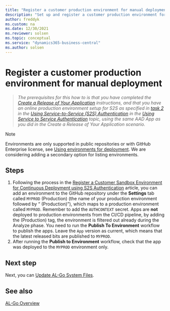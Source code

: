 ```yaml
---
title: "Register a customer production environment for manual deployment"
description: "Set up and register a customer production environment for AL-Go for manual deployment for Business Central."
author: freddyk
ms.custom: na
ms.date: 12/30/2021
ms.reviewer: solsen
ms.topic: conceptual
ms.service: "dynamics365-business-central"
ms.author: solsen
---
```


# Register a customer production environment for manual deployment

> *The prerequisites for this how to is that you have completed the [Create a Release of Your Application](algo-create-release-app.md) instructions, and that you have an online production environment setup for S2S as specified in [task 2](../administration/automation-apis-using-s2s-authentication.md#task-2-set-up-the-azure-ad-application-in-) in the [Using Service-to-Service (S2S) Authentication](../administration/automation-apis-using-s2s-authentication.md) in the [Using Service to Service Authentication](../administration/automation-apis-using-s2s-authentication.md) topic, using the same AAD App as you did in the Create a Release of Your Application scenario.*

> [!NOTE]  
> Environments are only supported in public repositories or with GitHub Enterprise license, see [Using environments for deployment](https://docs.github.com/en/actions/deployment/targeting-different-environments/using-environments-for-deployment). We are considering adding a secondary option for listing environments.

## Steps

1. Following the process in the [Register a Customer Sandbox Environment for Continuous Deployment using S2S Authentication](algo-register-sandbox-env.md) article, you can add an environment to the GitHub repository under the **Settings** tab called `MYPROD` (Production) (the name of your production environment followed by “ (Production)”), which maps to a production environment called `MYPROD`. Remember to add the `AUTHCONTEXT` secret. Apps are **not** deployed to production environments from the CI/CD pipeline, by adding the (Production) tag, the environment is filtered out already during the Analyze phase. You need to run the **Publish To Environment** workflow to publish the apps. Leave the `App` version as current, which means that the latest released bits are published to `MYPROD`.
2. After running the **Publish to Environment** workflow, check that the app was deployed to the `MYPROD` environment only.

## Next step

Next, you can [Update AL-Go System Files](algo-update-system-files.md).
 
## See also

[AL-Go Overview](algo-overview.md)  